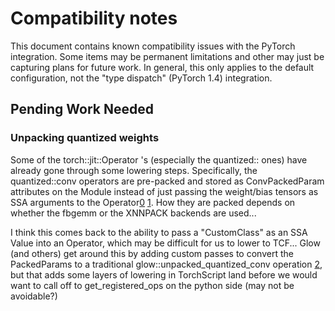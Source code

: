 # Compatibility notes

This document contains known compatibility issues with the PyTorch integration.
Some items may be permanent limitations and other may just be capturing
plans for future work. In general, this only applies to the default
configuration, not the "type dispatch" (PyTorch 1.4) integration.


## Pending Work Needed

### Unpacking quantized weights

Some of the torch::jit::Operator 's (especially the quantized::  ones) have already gone through some lowering steps. Specifically, the quantized::conv operators are pre-packed and stored as ConvPackedParam attributes on the Module instead of just passing the weight/bias tensors as SSA arguments to the Operator[0] [1]. How they are packed depends on whether the fbgemm or the XNNPACK backends are used...

I think this comes back to the ability to pass a "CustomClass" as an SSA Value into an Operator, which may be difficult for us to lower to TCF...
Glow (and others) get around this by adding custom passes to convert the PackedParams to a traditional glow::unpacked_quantized_conv operation [2], but that adds some layers of lowering in TorchScript land before we would want to call off to get_registered_ops on the python side (may not be avoidable?)

[0]: https://github.com/pytorch/pytorch/blob/dc67b47bc9d53dbeb898a4d920b0225ac73629ec/aten/src/ATen/native/quantized/library.cpp#L63-L69
[1]: https://github.com/pytorch/pytorch/blob/master/aten/src/ATen/native/quantized/cpu/conv_packed_params.h
[2]: https://github.com/pytorch/glow/blob/b62ec449c43b77722c119b53b3ea5aec9be3edb9/torch_glow/src/TorchGlowBackend.cpp#L98-L116
